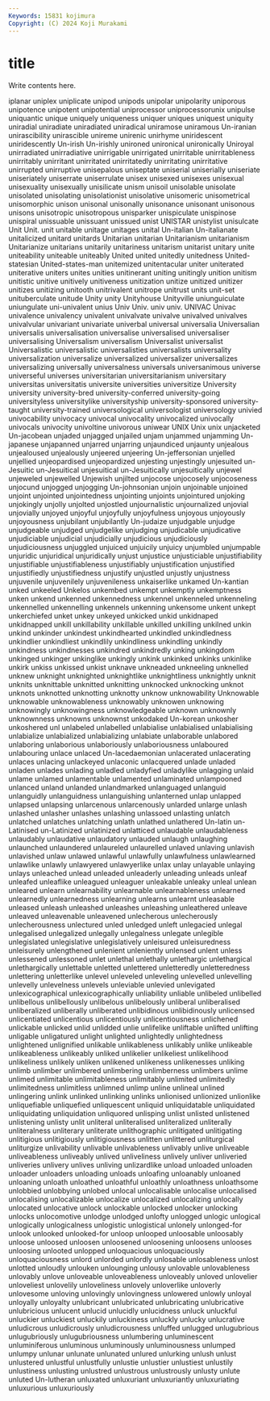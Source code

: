 ```yaml
---
Keywords: 15831 kojimura
Copyright: (C) 2024 Koji Murakami
---
```


# title

Write contents here.



iplanar
uniplex uniplicate unipod unipods unipolar unipolarity uniporous unipotence unipotent unipotential
uniprocessor uniprocessorunix unipulse uniquantic unique uniquely uniqueness uniquer uniques uniquest
uniquity uniradial uniradiate uniradiated uniradical uniramose uniramous Un-iranian unirascibility unirascible
unireme unirenic unirhyme uniridescent uniridescently Un-irish Un-irishly unironed unironical unironically
Uniroyal unirradiated unirradiative unirrigable unirrigated unirritable unirritableness unirritably unirritant unirritated
unirritatedly unirritating unirritative unirrupted unirruptive unisepalous uniseptate uniserial uniserially uniseriate
uniseriately uniserrate uniserrulate unisex unisexed unisexes unisexual unisexuality unisexually unisilicate
unism unisoil unisolable unisolate unisolated unisolating unisolationist unisolative unisomeric unisometrical
unisomorphic unison unisonal unisonally unisonance unisonant unisonous unisons unisotropic unisotropous
unisparker unispiculate unispinose unispiral unissuable unissuant unissued unist UNISTAR unistylist
unisulcate Unit Unit. unit unitable unitage unitages unital Un-italian Un-italianate
unitalicized unitard unitards Unitarian unitarian Unitarianism unitarianism Unitarianize unitarians unitarily
unitariness unitarism unitarist unitary unite uniteability uniteable uniteably United united
unitedly unitedness United-statesian United-states-man unitemized unitentacular uniter uniterated uniterative uniters
unites unities unitinerant uniting unitingly unition unitism unitistic unitive unitively
unitiveness unitization unitize unitized unitizer unitizes unitizing unitooth unitrivalent unitrope
unitrust units unit-set unituberculate unitude Unity unity Unityhouse Unityville uniunguiculate
uniungulate uni-univalent unius Univ Univ. univ univ. UNIVAC Univac univalence
univalency univalent univalvate univalve univalved univalves univalvular univariant univariate univerbal
universal universalia Universalian universalis universalisation universalise universalised universaliser universalising Universalism
universalism Universalist universalist Universalistic universalistic universalisties universalists universality universalization universalize
universalized universalizer universalizes universalizing universally universalness universals universanimous universe universeful
universes universitarian universitarianism universitary universitas universitatis universite universities universitize University
university university-bred university-conferred university-going universityless universitylike universityship university-sponsored university-taught university-trained
universological universologist universology univied univocability univocacy univocal univocality univocalized univocally
univocals univocity univoltine univorous uniwear UNIX Unix unix unjacketed Un-jacobean
unjaded unjagged unjailed unjam unjammed unjamming Un-japanese unjapanned unjarred unjarring
unjaundiced unjaunty unjealous unjealoused unjealously unjeered unjeering Un-jeffersonian unjelled unjellied
unjeopardised unjeopardized unjesting unjestingly unjesuited un-Jesuitic un-Jesuitical unjesuitical un-Jesuitically unjesuitically
unjewel unjeweled unjewelled Unjewish unjilted unjocose unjocosely unjocoseness unjocund unjogged
unjogging Un-johnsonian unjoin unjoinable unjoined unjoint unjointed unjointedness unjointing unjoints
unjointured unjoking unjokingly unjolly unjolted unjostled unjournalistic unjournalized unjovial unjovially
unjoyed unjoyful unjoyfully unjoyfulness unjoyous unjoyously unjoyousness unjubilant unjubilantly Un-judaize
unjudgable unjudge unjudgeable unjudged unjudgelike unjudging unjudicable unjudicative unjudiciable unjudicial
unjudicially unjudicious unjudiciously unjudiciousness unjuggled unjuiced unjuicily unjuicy unjumbled unjumpable
unjuridic unjuridical unjuridically unjust unjustice unjusticiable unjustifiability unjustifiable unjustifiableness unjustifiably
unjustification unjustified unjustifiedly unjustifiedness unjustify unjustled unjustly unjustness unjuvenile unjuvenilely
unjuvenileness unkaiserlike unkamed Un-kantian unked unkeeled Unkelos unkembed unkempt unkemptly
unkemptness unken unkend unkenned unkennedness unkennel unkenneled unkenneling unkennelled unkennelling
unkennels unkenning unkensome unkent unkept unkerchiefed unket unkey unkeyed unkicked
unkid unkidnaped unkidnapped unkill unkillability unkillable unkilled unkilling unkilned unkin
unkind unkinder unkindest unkindhearted unkindled unkindledness unkindlier unkindliest unkindlily unkindliness
unkindling unkindly unkindness unkindnesses unkindred unkindredly unking unkingdom unkinged unkinger
unkinglike unkingly unkink unkinked unkinks unkinlike unkirk unkiss unkissed unkist
unknave unkneaded unkneeling unknelled unknew unknight unknighted unknightlike unknightliness unknightly
unknit unknits unknittable unknitted unknitting unknocked unknocking unknot unknots unknotted
unknotting unknotty unknow unknowability Unknowable unknowable unknowableness unknowably unknowen unknowing
unknowingly unknowingness unknowledgeable unknown unknownly unknownness unknowns unknownst unkodaked Un-korean
unkosher unkoshered unl unlabeled unlabelled unlabialise unlabialised unlabialising unlabialize unlabialized
unlabializing unlabiate unlaborable unlabored unlaboring unlaborious unlaboriously unlaboriousness unlaboured unlabouring
unlace unlaced Un-lacedaemonian unlacerated unlacerating unlaces unlacing unlackeyed unlaconic unlacquered
unlade unladed unladen unlades unlading unladled unladyfied unladylike unlagging unlaid
unlame unlamed unlamentable unlamented unlaminated unlampooned unlanced unland unlanded unlandmarked
unlanguaged unlanguid unlanguidly unlanguidness unlanguishing unlanterned unlap unlapped unlapsed unlapsing
unlarcenous unlarcenously unlarded unlarge unlash unlashed unlasher unlashes unlashing unlassoed
unlasting unlatch unlatched unlatches unlatching unlath unlathed unlathered Un-latin un-Latinised
un-Latinized unlatinized unlatticed unlaudable unlaudableness unlaudably unlaudative unlaudatory unlauded unlaugh
unlaughing unlaunched unlaundered unlaureled unlaurelled unlaved unlaving unlavish unlavished unlaw
unlawed unlawful unlawfully unlawfulness unlawlearned unlawlike unlawly unlawyered unlawyerlike unlax
unlay unlayable unlaying unlays unleached unlead unleaded unleaderly unleading unleads
unleaf unleafed unleaflike unleagued unleaguer unleakable unleaky unleal unlean unleared
unlearn unlearnability unlearnable unlearnableness unlearned unlearnedly unlearnedness unlearning unlearns unlearnt
unleasable unleased unleash unleashed unleashes unleashing unleathered unleave unleaved unleavenable
unleavened unlecherous unlecherously unlecherousness unlectured unled unledged unleft unlegacied unlegal
unlegalised unlegalized unlegally unlegalness unlegate unlegible unlegislated unlegislative unlegislatively unleisured
unleisuredness unleisurely unlengthened unlenient unleniently unlensed unlent unless unlessened unlessoned
unlet unlethal unlethally unlethargic unlethargical unlethargically unlettable unletted unlettered unletteredly
unletteredness unlettering unletterlike unlevel unleveled unleveling unlevelled unlevelling unlevelly unlevelness
unlevels unleviable unlevied unlevigated unlexicographical unlexicographically unliability unliable unlibeled unlibelled
unlibellous unlibellously unlibelous unlibelously unliberal unliberalised unliberalized unliberally unliberated unlibidinous
unlibidinously unlicensed unlicentiated unlicentious unlicentiously unlicentiousness unlichened unlickable unlicked unlid
unlidded unlie unlifelike unliftable unlifted unlifting unligable unligatured unlight unlighted
unlightedly unlightedness unlightened unlignified unlikable unlikableness unlikably unlike unlikeable unlikeableness
unlikeably unliked unlikelier unlikeliest unlikelihood unlikeliness unlikely unliken unlikened unlikeness
unlikenesses unliking unlimb unlimber unlimbered unlimbering unlimberness unlimbers unlime unlimed
unlimitable unlimitableness unlimitably unlimited unlimitedly unlimitedness unlimitless unlimned unlimp unline
unlineal unlined unlingering unlink unlinked unlinking unlinks unlionised unlionized unlionlike
unliquefiable unliquefied unliquescent unliquid unliquidatable unliquidated unliquidating unliquidation unliquored unlisping
unlist unlisted unlistened unlistening unlisty unlit unliteral unliteralised unliteralized unliterally
unliteralness unliterary unliterate unlithographic unlitigated unlitigating unlitigious unlitigiously unlitigiousness unlitten
unlittered unliturgical unliturgize unlivability unlivable unlivableness unlivably unlive unliveable unliveableness
unliveably unlived unliveliness unlively unliver unliveried unliveries unlivery unlives unliving
unlizardlike unload unloaded unloaden unloader unloaders unloading unloads unloafing unloanably
unloaned unloaning unloath unloathed unloathful unloathly unloathness unloathsome unlobbied unlobbying
unlobed unlocal unlocalisable unlocalise unlocalised unlocalising unlocalizable unlocalize unlocalized unlocalizing
unlocally unlocated unlocative unlock unlockable unlocked unlocker unlocking unlocks unlocomotive
unlodge unlodged unlofty unlogged unlogic unlogical unlogically unlogicalness unlogistic unlogistical
unlonely unlonged-for unlook unlooked unlooked-for unloop unlooped unloosable unloosably unloose
unloosed unloosen unloosened unloosening unloosens unlooses unloosing unlooted unlopped unloquacious
unloquaciously unloquaciousness unlord unlorded unlordly unlosable unlosableness unlost unlotted unloudly
unlouken unlounging unlousy unlovable unlovableness unlovably unlove unloveable unloveableness unloveably
unloved unlovelier unloveliest unlovelily unloveliness unlovely unloverlike unloverly unlovesome unloving
unlovingly unlovingness unlowered unlowly unloyal unloyally unloyalty unlubricant unlubricated unlubricating
unlubricative unlubricious unlucent unlucid unlucidly unlucidness unluck unluckful unluckier unluckiest
unluckily unluckiness unluckly unlucky unlucrative unludicrous unludicrously unludicrousness unluffed unlugged
unlugubrious unlugubriously unlugubriousness unlumbering unluminescent unluminiferous unluminous unluminously unluminousness unlumped
unlumpy unlunar unlunate unlunated unlured unlurking unlush unlust unlustered unlustful
unlustfully unlustie unlustier unlustiest unlustily unlustiness unlusting unlustred unlustrous unlustrously
unlusty unlute unluted Un-lutheran unluxated unluxuriant unluxuriantly unluxuriating unluxurious unluxuriously
